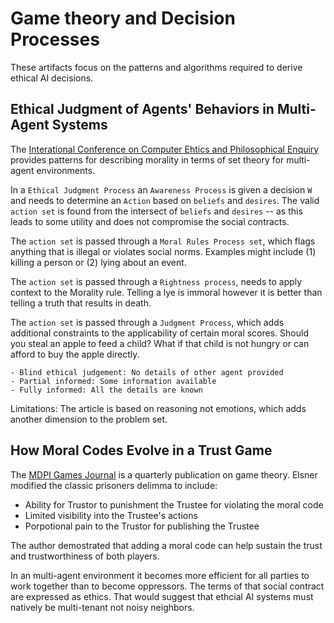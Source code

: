 # Game theory and Decision Processes

These artifacts focus on the patterns and algorithms required to derive ethical AI decisions.

## Ethical Judgment of Agents' Behaviors in Multi-Agent Systems

The [Interational Conference on Computer Ehtics and Philosophical Enquiry](EthicalJudgement_MultiAgentSystems.pdf) provides patterns for describing morality in terms of set theory for multi-agent environments.

In a `Ethical Judgment Process` an `Awareness Process` is given a decision `W` and needs to determine an `Action` based on `beliefs` and `desires`. The valid `action set` is found from the intersect of `beliefs` and `desires` -- as this leads to some utility and does not compromise the social contracts.

The `action set` is passed through a `Moral Rules Process set`, which flags anything that is illegal or violates social norms. Examples might include (1) killing a person or (2) lying about an event.

The `action set` is passed through a `Rightness process`, needs to apply context to the Morality rule. Telling a lye is immoral however it is better than telling a truth that results in death.

The `action set` is passed through a `Judgment Process`, which adds additional constraints to the applicability of certain moral scores. Should you steal an apple to feed a child? What if that child is not hungry or can afford to buy the apple directly.

    - Blind ethical judgement: No details of other agent provided
    - Partial informed: Some information available
    - Fully informed: All the details are known

Limitations: The article is based on reasoning not emotions, which adds another dimension to the problem set.

## How Moral Codes Evolve in a Trust Game

The [MDPI Games Journal](Artifacts/MoralCodes_evolve_TrustGame.pdf) is a quarterly publication on game theory. Elsner modified the classic prisoners delimma to include:

- Ability for Trustor to punishment the Trustee for violating the moral code
- Limited visibility into the Trustee's actions
- Porpotional pain to the Trustor for publishing the Trustee

The author demostrated that adding a moral code can help sustain the trust and trustworthiness of both players.

In an multi-agent environment it becomes more efficient for all parties to work together than to become oppressors. The terms of that social contract are expressed as ethics. That would suggest that ethcial AI systems must natively be multi-tenant not noisy neighbors.